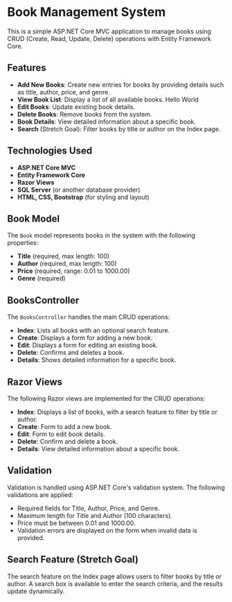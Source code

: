 # Book Management System

This is a simple ASP.NET Core MVC application to manage books using CRUD (Create, Read, Update, Delete) operations with Entity Framework Core.

## Features

- **Add New Books**: Create new entries for books by providing details such as title, author, price, and genre.
- **View Book List**: Display a list of all available books. Hello World
- **Edit Books**: Update existing book details.
- **Delete Books**: Remove books from the system.
- **Book Details**: View detailed information about a specific book.
- **Search** (Stretch Goal): Filter books by title or author on the Index page.

## Technologies Used

- **ASP.NET Core MVC**
- **Entity Framework Core**
- **Razor Views**
- **SQL Server** (or another database provider)
- **HTML, CSS, Bootstrap** (for styling and layout)

## Book Model

The `Book` model represents books in the system with the following properties:

- **Title** (required, max length: 100)
- **Author** (required, max length: 100)
- **Price** (required, range: 0.01 to 1000.00)
- **Genre** (required)

## BooksController

The `BooksController` handles the main CRUD operations:

- **Index**: Lists all books with an optional search feature.
- **Create**: Displays a form for adding a new book.
- **Edit**: Displays a form for editing an existing book.
- **Delete**: Confirms and deletes a book.
- **Details**: Shows detailed information for a specific book.

## Razor Views

The following Razor views are implemented for the CRUD operations:

- **Index**: Displays a list of books, with a search feature to filter by title or author.
- **Create**: Form to add a new book.
- **Edit**: Form to edit book details.
- **Delete**: Confirm and delete a book.
- **Details**: View detailed information about a specific book.

## Validation

Validation is handled using ASP.NET Core's validation system. The following validations are applied:

- Required fields for Title, Author, Price, and Genre.
- Maximum length for Title and Author (100 characters).
- Price must be between 0.01 and 1000.00.
- Validation errors are displayed on the form when invalid data is provided.

## Search Feature (Stretch Goal)

The search feature on the Index page allows users to filter books by title or author. A search box is available to enter the search criteria, and the results update dynamically.
